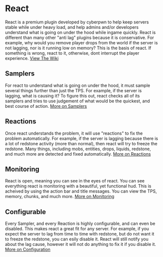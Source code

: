 # React
React is a premium plugin developed by cyberpwn to help keep servers stable while under heavy load, and help admins and/or developers understand what is going on under the hood while ingame quickly. React is different than many other "anti lag" plugins because it is conservative. For example, why would you remove player drops from the world if the server is not lagging, nor is it running low on memory? This is the basis of react. If something is wrong, react to it, otherwise, dont interrupt the player experience.
[View The Wiki](https://github.com/cyberpwnn/React/wiki)

## Samplers
For react to understand what is going on under the hood, it must sample several things further than just the TPS. For example, if the server is lagging, what is causing it? To figure this out, react checks all of its samplers and tries to use judgement of what would be the quickest, and best course of action.
[More on Samplers](https://github.com/cyberpwnn/React/wiki/Samplers)

## Reactions
Once react understands the problem, it will use "reactions" to fix the problem automatically. For example, if the server is lagging because there is a lot of redstone activity (more than normal), then react will try to freeze the redstone. Many things, including mobs, entities, drops, liquids, redstone, and much more are detected and fixed automatically.
[More on Reactions](https://github.com/cyberpwnn/React/wiki/Reactions)

## Monitoring
React is open, meaning you can see in the eyes of react. You can see everything react is monitoring with a beautiful, yet functional hud. This is acheived by using the action bar and title messages. You can view the TPS, memory, chunks, and much more. 
[More on Monitoring](https://github.com/cyberpwnn/React/wiki/Monitoring)

## Configurable
Every Sampler, and every Reaction is highly configurable, and can even be disabled. This makes react a great fit for any server. For example, if you expect the server to lag from time to time with redstone, but do not want it to freeze the redstone, you can esily disable it. React will still notify you about the lag cause, however it will not do anything to fix it if you disable it. 
[More on Configuration](https://github.com/cyberpwnn/React/wiki)
